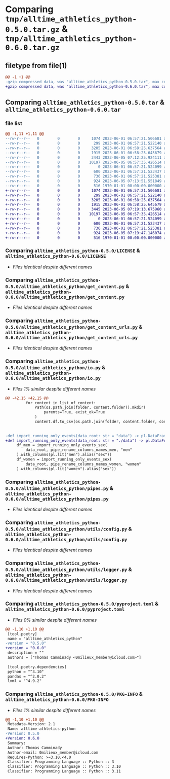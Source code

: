 # Comparing `tmp/alltime_athletics_python-0.5.0.tar.gz` & `tmp/alltime_athletics_python-0.6.0.tar.gz`

## filetype from file(1)

```diff
@@ -1 +1 @@
-gzip compressed data, was "alltime_athletics_python-0.5.0.tar", max compression
+gzip compressed data, was "alltime_athletics_python-0.6.0.tar", max compression
```

## Comparing `alltime_athletics_python-0.5.0.tar` & `alltime_athletics_python-0.6.0.tar`

### file list

```diff
@@ -1,11 +1,11 @@
--rw-r--r--   0        0        0     1074 2023-06-01 06:57:21.506681 alltime_athletics_python-0.5.0/LICENSE
--rw-r--r--   0        0        0      299 2023-06-01 06:57:21.522140 alltime_athletics_python-0.5.0/alltime_athletics_python/__init__.py
--rw-r--r--   0        0        0     3205 2023-06-01 06:58:25.637564 alltime_athletics_python-0.5.0/alltime_athletics_python/get_content.py
--rw-r--r--   0        0        0     1915 2023-06-01 06:58:25.645679 alltime_athletics_python-0.5.0/alltime_athletics_python/get_content_urls.py
--rw-r--r--   0        0        0     3443 2023-06-05 07:12:25.924111 alltime_athletics_python-0.5.0/alltime_athletics_python/io.py
--rw-r--r--   0        0        0    10197 2023-06-05 06:57:35.426514 alltime_athletics_python-0.5.0/alltime_athletics_python/pipes.py
--rw-r--r--   0        0        0        0 2023-06-01 06:57:21.524099 alltime_athletics_python-0.5.0/alltime_athletics_python/utils/__init__.py
--rw-r--r--   0        0        0      600 2023-06-01 06:57:21.523437 alltime_athletics_python-0.5.0/alltime_athletics_python/utils/config.py
--rw-r--r--   0        0        0      736 2023-06-01 06:57:21.525381 alltime_athletics_python-0.5.0/alltime_athletics_python/utils/logger.py
--rw-r--r--   0        0        0      924 2023-06-05 07:13:51.551849 alltime_athletics_python-0.5.0/pyproject.toml
--rw-r--r--   0        0        0      516 1970-01-01 00:00:00.000000 alltime_athletics_python-0.5.0/PKG-INFO
+-rw-r--r--   0        0        0     1074 2023-06-01 06:57:21.506681 alltime_athletics_python-0.6.0/LICENSE
+-rw-r--r--   0        0        0      299 2023-06-01 06:57:21.522140 alltime_athletics_python-0.6.0/alltime_athletics_python/__init__.py
+-rw-r--r--   0        0        0     3205 2023-06-01 06:58:25.637564 alltime_athletics_python-0.6.0/alltime_athletics_python/get_content.py
+-rw-r--r--   0        0        0     1915 2023-06-01 06:58:25.645679 alltime_athletics_python-0.6.0/alltime_athletics_python/get_content_urls.py
+-rw-r--r--   0        0        0     3445 2023-06-05 07:19:13.675960 alltime_athletics_python-0.6.0/alltime_athletics_python/io.py
+-rw-r--r--   0        0        0    10197 2023-06-05 06:57:35.426514 alltime_athletics_python-0.6.0/alltime_athletics_python/pipes.py
+-rw-r--r--   0        0        0        0 2023-06-01 06:57:21.524099 alltime_athletics_python-0.6.0/alltime_athletics_python/utils/__init__.py
+-rw-r--r--   0        0        0      600 2023-06-01 06:57:21.523437 alltime_athletics_python-0.6.0/alltime_athletics_python/utils/config.py
+-rw-r--r--   0        0        0      736 2023-06-01 06:57:21.525381 alltime_athletics_python-0.6.0/alltime_athletics_python/utils/logger.py
+-rw-r--r--   0        0        0      924 2023-06-05 07:19:47.146074 alltime_athletics_python-0.6.0/pyproject.toml
+-rw-r--r--   0        0        0      516 1970-01-01 00:00:00.000000 alltime_athletics_python-0.6.0/PKG-INFO
```

### Comparing `alltime_athletics_python-0.5.0/LICENSE` & `alltime_athletics_python-0.6.0/LICENSE`

 * *Files identical despite different names*

### Comparing `alltime_athletics_python-0.5.0/alltime_athletics_python/get_content.py` & `alltime_athletics_python-0.6.0/alltime_athletics_python/get_content.py`

 * *Files identical despite different names*

### Comparing `alltime_athletics_python-0.5.0/alltime_athletics_python/get_content_urls.py` & `alltime_athletics_python-0.6.0/alltime_athletics_python/get_content_urls.py`

 * *Files identical despite different names*

### Comparing `alltime_athletics_python-0.5.0/alltime_athletics_python/io.py` & `alltime_athletics_python-0.6.0/alltime_athletics_python/io.py`

 * *Files 1% similar despite different names*

```diff
@@ -42,15 +42,15 @@
         for content in list_of_content:
             Path(os.path.join(folder, content.folder)).mkdir(
                 parents=True, exist_ok=True
             )
             content.df.to_csv(os.path.join(folder, content.folder, content.filename))
 
 
-def import_running_only_events(data_root: str = "data") -> pl.DataFrame:
+def import_running_only_events(data_root: str = "./data") -> pl.DataFrame:
     df_men = import_running_only_events_sex(
         data_root, pipe_rename_columns_names_men, "men"
     ).with_columns(pl.lit("men").alias("sex"))
     df_women = import_running_only_events_sex(
         data_root, pipe_rename_columns_names_women, "women"
     ).with_columns(pl.lit("women").alias("sex"))
```

### Comparing `alltime_athletics_python-0.5.0/alltime_athletics_python/pipes.py` & `alltime_athletics_python-0.6.0/alltime_athletics_python/pipes.py`

 * *Files identical despite different names*

### Comparing `alltime_athletics_python-0.5.0/alltime_athletics_python/utils/config.py` & `alltime_athletics_python-0.6.0/alltime_athletics_python/utils/config.py`

 * *Files identical despite different names*

### Comparing `alltime_athletics_python-0.5.0/alltime_athletics_python/utils/logger.py` & `alltime_athletics_python-0.6.0/alltime_athletics_python/utils/logger.py`

 * *Files identical despite different names*

### Comparing `alltime_athletics_python-0.5.0/pyproject.toml` & `alltime_athletics_python-0.6.0/pyproject.toml`

 * *Files 0% similar despite different names*

```diff
@@ -1,10 +1,10 @@
 [tool.poetry]
 name = "alltime_athletics_python"
-version = "0.5.0"
+version = "0.6.0"
 description = ""
 authors = ["Thomas Camminady <0milieux_member@icloud.com>"]
 
 [tool.poetry.dependencies]
 python = "^3.10"
 pandas = "^2.0.2"
 lxml = "^4.9.2"
```

### Comparing `alltime_athletics_python-0.5.0/PKG-INFO` & `alltime_athletics_python-0.6.0/PKG-INFO`

 * *Files 1% similar despite different names*

```diff
@@ -1,10 +1,10 @@
 Metadata-Version: 2.1
 Name: alltime-athletics-python
-Version: 0.5.0
+Version: 0.6.0
 Summary: 
 Author: Thomas Camminady
 Author-email: 0milieux_member@icloud.com
 Requires-Python: >=3.10,<4.0
 Classifier: Programming Language :: Python :: 3
 Classifier: Programming Language :: Python :: 3.10
 Classifier: Programming Language :: Python :: 3.11
```

